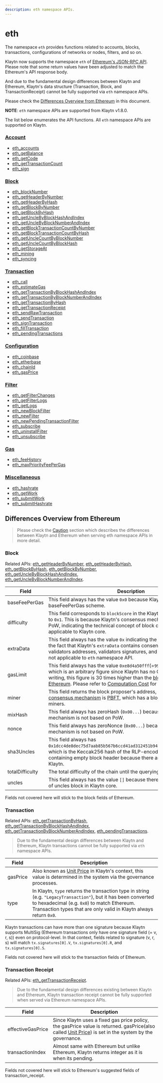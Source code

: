 ```yaml
---
description: eth namespace APIs.
---
```


# eth

The namespace `eth` provides functions related to accounts, blocks, transactions, configurations of networks or nodes, filters, and so on.

Klaytn now supports the namespace `eth` of [Ethereum's JSON-RPC API](https://eth.wiki/json-rpc/API). Please note that some return values have been adjusted to match the Ethereum's API response body.

And due to the fundamental design differences between Klaytn and Ethereum, Klaytn's data structure (Transaction, Block, and TransactionReceipt) cannot be fully supported via `eth` namespace APIs.

Please check the [Differences Overview from Ethereum](eth.md#differences\_overview\_from\_ethereum) in this document.

**NOTE**: `eth` namespace APIs are supported from Klaytn v1.8.0.

The list below enumerates the API functions. All `eth` namespace APIs are supported on Klaytn.

### [Account](eth/account.md) <a href="#account" id="account"></a>

* [eth\_accounts](eth/account.md#eth\_accounts)
* [eth\_getBalance](eth/account.md#eth\_getbalance)
* [eth\_getCode](eth/account.md#eth\_getcode)
* [eth\_getTransactionCount](eth/account.md#eth\_gettransactioncount)
* [eth\_sign](eth/account.md#eth\_sign)

### [Block](eth/block.md) <a href="#block" id="block"></a>

* [eth\_blockNumber](eth/block.md#eth\_blocknumber)
* [eth\_getHeaderByNumber](eth/block.md#eth\_getheaderbynumber)
* [eth\_getHeaderByHash](eth/block.md#eth\_getheaderbyhash)
* [eth\_getBlockByNumber](eth/block.md#eth\_getblockbynumber)
* [eth\_getBlockByHash](eth/block.md#eth\_getblockbyhash)
* [eth\_getUncleByBlockHashAndIndex](eth/block.md#eth\_getunclebyblockhashandindex)
* [eth\_getUncleByBlockNumberAndIndex](eth/block.md#eth\_getunclebyblocknumberandindex)
* [eth\_getBlockTransactionCountByNumber](eth/block.md#eth\_getblocktransactioncountbynumber)
* [eth\_getBlockTransactionCountByHash](eth/block.md#eth\_getblocktransactioncountbyhash)
* [eth\_getUncleCountByBlockNumber](eth/block.md#eth\_getunclecountbyblocknumber)
* [eth\_getUncleCountByBlockHash](eth/block.md#eth\_getunclecountbyblockhash)
* [eth\_getStorageAt](eth/block.md#eth\_getstorageat)
* [eth\_mining](eth/block.md#eth\_mining)
* [eth\_syncing](eth/block.md#eth\_syncing)

### [Transaction](eth/transaction.md) <a href="#transaction" id="transaction"></a>

* [eth\_call](eth/transaction.md#eth\_call)
* [eth\_estimateGas](eth/transaction.md#eth\_estimategas)
* [eth\_getTransactionByBlockHashAndIndex](eth/transaction.md#eth\_gettransactionbyblockhashandindex)
* [eth\_getTransactionByBlockNumberAndIndex](eth/transaction.md#eth\_gettransactionbyblocknumberandindex)
* [eth\_getTransactionByHash](eth/transaction.md#eth\_gettransactionbyhash)
* [eth\_getTransactionReceipt](eth/transaction.md#eth\_gettransactionreceipt)
* [eth\_sendRawTransaction](eth/transaction.md#eth\_sendrawtransaction)
* [eth\_sendTransaction](eth/transaction.md#eth\_sendtransaction)
* [eth\_signTransaction](eth/transaction.md#eth\_signtransaction)
* [eth\_fillTransaction](eth/transaction.md#eth\_filltransaction)
* [eth\_pendingTransactions](eth/transaction.md#eth\_pendingtransactions)

### [Configuration](eth/config.md) <a href="#configuration" id="configuration"></a>

* [eth\_coinbase](eth/config.md#eth\_coinbase)
* [eth\_etherbase](eth/config.md#eth\_etherbase)
* [eth\_chainId](eth/config.md#eth\_chainid)
* [eth\_gasPrice](eth/config.md#eth\_gasprice)

### [Filter](eth/filter.md) <a href="#filter" id="filter"></a>

* [eth\_getFilterChanges](eth/filter.md#eth\_getfilterchanges)
* [eth\_getFilterLogs](eth/filter.md#eth\_getfilterlogs)
* [eth\_getLogs](eth/filter.md#eth\_getlogs)
* [eth\_newBlockFilter](eth/filter.md#eth\_newblockfilter)
* [eth\_newFilter](eth/filter.md#eth\_newfilter)
* [eth\_newPendingTransactionFilter](eth/filter.md#eth\_newpendingtransactionfilter)
* [eth\_subscribe](eth/filter.md#eth\_subscribe)
* [eth\_uninstallFilter](eth/filter.md#eth\_uninstallfilter)
* [eth\_unsubscribe](eth/filter.md#eth\_unsubscribe)

### [Gas](eth/gas.md) <a href="#gas" id="gas"></a>

* [eth\_feeHistory](eth/gas.md#eth\_feehistory)
* [eth\_maxPriorityFeePerGas](eth/gas.md#eth\_maxpriorityfeepergas)

### [Miscellaneous](eth/misc.md) <a href="#miscellaneous" id="miscellaneous"></a>

* [eth\_hashrate](eth/misc.md#eth\_hashrate)
* [eth\_getWork](eth/misc.md#eth\_getwork)
* [eth\_submitWork](eth/misc.md#eth\_submitwork)
* [eth\_submitHashrate](eth/misc.md#eth\_submithashrate)

## Differences Overview from Ethereum <a href="#differences_overview_from_ethereum" id="differences_overview_from_ethereum"></a>

> Please check the [Caution](eth/caution.md) section which describes the differences between Klaytn and Ethereum when serving eth namespace APIs in more detail.

### Block <a href="#block" id="block"></a>

Related APIs: [eth\_getHeaderByNumber](eth/block/#eth\_getHeaderByNumber), [eth\_getHeaderByHash](eth/block/#eth\_getHeaderByHash), [eth\_getBlockByHash](eth/block/#eth\_getBlockByHash), [eth\_getBlockByNumber](eth/block/#eth\_getBlockByNumber), [eth\_getUncleByBlockHashAndIndex](eth/block/#eth\_getUncleByBlockHashAndIndex), [eth\_getUncleByBlockNumberAndIndex](eth/block/#eth\_getUncleByBlockNumberAndIndex).

| Field           | Description                                                                                                                                                                                                                                                                                                                                                                                                               |
| --------------- | ------------------------------------------------------------------------------------------------------------------------------------------------------------------------------------------------------------------------------------------------------------------------------------------------------------------------------------------------------------------------------------------------------------------------- |
| baseFeePerGas   | This field always has the value `0x0` because Klaytn does not have a baseFeePerGas scheme.                                                                                                                                                                                                                                                                                                                                |
| difficulty      | This field corresponds to `blockScore` in the Klaytn header, which is fixed to `0x1`. This is because Klaytn's consensus mechanism is not based on PoW, indicating the technical concept of block difficulty is not applicable to Klaytn core.                                                                                                                                                                            |
| extraData       | This field always has the value `0x` indicating the empty value. Owing to the fact that Klaytn's `extraData` contains consensus data such as validators addresses, validators signatures, and proposer signature, it is not applicable to `eth` namespace API.                                                                                                                                                            |
| gasLimit        | This field always has the value `0xe8d4a50fff`(=`999999999999` in decimal), which is an arbitrary figure since Klaytn has no GasLimit. At the time of writing, this figure is 30 times higher than the [block gas limit of Ethereum](https://ethereum.org/en/developers/docs/gas/#block-size). Please refer to [Computation Cost](../../../getting-started/klaytn/design/computation/computation-cost/) for more details. |
| miner           | This field returns the block proposer's address, because Klaytn's [consensus mechanism](../../../getting-started/klaytn/design/consensus-mechanism.md) is [PBFT](../../../getting-started/klaytn/design/consensus-mechanism.md#pbft-practical-byzantine-fault-tolerance), which has a block proposer instead of miners.                                                                                                   |
| mixHash         | This field always has zeroHash (`0x00...`) because Klaytn's consensus mechanism is not based on PoW.                                                                                                                                                                                                                                                                                                                      |
| nonce           | This field always has zeroNonce (`0x00...`) because Klaytn's consensus mechanism is not based on PoW.                                                                                                                                                                                                                                                                                                                     |
| sha3Uncles      | This field always has `0x1dcc4de8dec75d7aab85b567b6ccd41ad312451b948a7413f0a142fd40d49347`, which is the Keccak256 hash of the RLP-encoded bytes of the list containing empty block header because there are no uncles blocks on Klaytn.                                                                                                                                                                                  |
| totalDifficulty | The total difficulty of the chain until the querying block.                                                                                                                                                                                                                                                                                                                                                               |
| uncles          | This field always has the value `[]` because there is no technical concept of uncles block in Klaytn core.                                                                                                                                                                                                                                                                                                                |

Fields not covered here will stick to the block fields of Ethereum.

### Transaction <a href="#transaction" id="transaction"></a>

Related APIs: [eth\_getTransactionByHash](eth/transaction/#eth\_getTransactionByHash), [eth\_getTransactionByBlockHashAndIndex](eth/transaction/#eth\_getTransactionByBlockHashAndIndex), [eth\_getTransactionByBlockNumberAndIndex](eth/transaction/#eth\_getTransactionByBlockNumberAndIndex), [eth\_pendingTransactions](eth/transaction/#eth\_pendingTransactions).

> Due to the fundamental design differences between Klaytn and Ethereum, Klaytn transactions cannot be fully supported via `eth` namespace APIs.

| Field    | Description                                                                                                                                                                                                                          |
| -------- | ------------------------------------------------------------------------------------------------------------------------------------------------------------------------------------------------------------------------------------ |
| gasPrice | Also known as [Unit Price](../../../getting-started/klaytn/design/transaction-fees/#unit-price) in Klaytn's context, this value is determined in the system via the governance processes.                                            |
| type     | In Klaytn, `type` returns the transaction type in string (e.g. `"LegacyTransaction"`), but it has been converted to hexadecimal (e.g. `0x0`) to match Ethereum. Transaction types that are only valid in Klaytn always return `0x0`. |

Klaytn transactions can have more than one signature because Klaytn supports MultiSig (Ethereum transactions only have one signature field (= v, r, s)) even on protocol-level. In that context, fields related to signature (v, r, s) will match `tx.signatures[0].V`, `tx.signatures[0].R`, and `tx.signatures[0].S`.

Fields not covered here will stick to the transaction fields of Ethereum.

### Transaction Receipt <a href="#transaction_receipt" id="transaction_receipt"></a>

Related APIs: [eth\_getTransactionReceipt](eth/transaction/#eth\_getTransactionReceipt).

> Due to the fundamental design differences existing between Klaytn and Ethereum, Klaytn transaction receipt cannot be fully supported when served via Ethereum namespace APIs.

| Field             | Description                                                                                                                                                                                                                 |
| ----------------- | --------------------------------------------------------------------------------------------------------------------------------------------------------------------------------------------------------------------------- |
| effectiveGasPrice | Since Klaytn uses a fixed gas price policy, the gasPrice value is returned. gasPrice(also called [Unit Price](../../../getting-started/klaytn/design/transaction-fees/#unit-price)) is set in the system by the governance. |
| transactionIndex  | Almost same with Ethereum but unlike Ethereum, Klaytn returns integer as it is when its pending.                                                                                                                            |

Fields not covered here will stick to Ethereum's suggested fields of transaction\_receipt.
